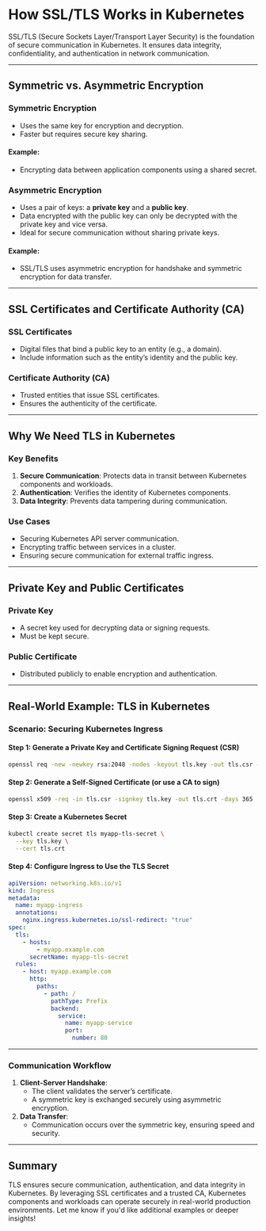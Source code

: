 # How SSL/TLS Works in Kubernetes

SSL/TLS (Secure Sockets Layer/Transport Layer Security) is the foundation of secure communication in Kubernetes. It ensures data integrity, confidentiality, and authentication in network communication.

---

## Symmetric vs. Asymmetric Encryption

### Symmetric Encryption
- Uses the same key for encryption and decryption.
- Faster but requires secure key sharing.

#### Example:
- Encrypting data between application components using a shared secret.

### Asymmetric Encryption
- Uses a pair of keys: a **private key** and a **public key**.
- Data encrypted with the public key can only be decrypted with the private key and vice versa.
- Ideal for secure communication without sharing private keys.

#### Example:
- SSL/TLS uses asymmetric encryption for handshake and symmetric encryption for data transfer.

---

## SSL Certificates and Certificate Authority (CA)

### SSL Certificates
- Digital files that bind a public key to an entity (e.g., a domain).
- Include information such as the entity’s identity and the public key.

### Certificate Authority (CA)
- Trusted entities that issue SSL certificates.
- Ensures the authenticity of the certificate.

---

## Why We Need TLS in Kubernetes

### Key Benefits
1. **Secure Communication**: Protects data in transit between Kubernetes components and workloads.
2. **Authentication**: Verifies the identity of Kubernetes components.
3. **Data Integrity**: Prevents data tampering during communication.

### Use Cases
- Securing Kubernetes API server communication.
- Encrypting traffic between services in a cluster.
- Ensuring secure communication for external traffic ingress.

---

## Private Key and Public Certificates

### Private Key
- A secret key used for decrypting data or signing requests.
- Must be kept secure.

### Public Certificate
- Distributed publicly to enable encryption and authentication.

---

## Real-World Example: TLS in Kubernetes

### Scenario: Securing Kubernetes Ingress

#### Step 1: Generate a Private Key and Certificate Signing Request (CSR)
```bash
openssl req -new -newkey rsa:2048 -nodes -keyout tls.key -out tls.csr -subj "/CN=myapp.example.com"
```

#### Step 2: Generate a Self-Signed Certificate (or use a CA to sign)
```bash
openssl x509 -req -in tls.csr -signkey tls.key -out tls.crt -days 365
```

#### Step 3: Create a Kubernetes Secret
```bash
kubectl create secret tls myapp-tls-secret \
  --key tls.key \
  --cert tls.crt
```

#### Step 4: Configure Ingress to Use the TLS Secret
```yaml
apiVersion: networking.k8s.io/v1
kind: Ingress
metadata:
  name: myapp-ingress
  annotations:
    nginx.ingress.kubernetes.io/ssl-redirect: "true"
spec:
  tls:
    - hosts:
        - myapp.example.com
      secretName: myapp-tls-secret
  rules:
    - host: myapp.example.com
      http:
        paths:
          - path: /
            pathType: Prefix
            backend:
              service:
                name: myapp-service
                port:
                  number: 80
```

---

### Communication Workflow
1. **Client-Server Handshake**:
   - The client validates the server’s certificate.
   - A symmetric key is exchanged securely using asymmetric encryption.
2. **Data Transfer**:
   - Communication occurs over the symmetric key, ensuring speed and security.

---

## Summary
TLS ensures secure communication, authentication, and data integrity in Kubernetes. By leveraging SSL certificates and a trusted CA, Kubernetes components and workloads can operate securely in real-world production environments. Let me know if you'd like additional examples or deeper insights!
